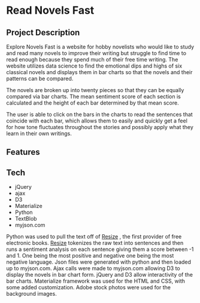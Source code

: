 # Read Novels Fast

## Project Description
Explore Novels Fast is a website for hobby novelists who would like to study and read many novels to improve their writing but struggle to find time to read enough because they spend much of their free time writing. The website utilizes data science to find the emotional dips and highs of six classical novels and displays them in bar charts so that the novels and their patterns can be compared.

The novels are broken up into twenty pieces so that they can be equally compared via bar charts.  The mean sentiment score of each section is calculated and the height of each bar determined by that mean score.

The user is able to click on the bars in the charts to read the sentences that coincide with each bar, which allows them to easily and quickly get a feel for how tone fluctuates throughout the stories and possibly apply what they learn in their own writings.

## Features




## Tech
* jQuery
* ajax
* D3
* Materialize
* Python
* TextBlob
* myjson.com

Python was used to pull the text off of [Resize](https://www.gutenberg.org/browse/scores/top "Gutenberg.org") , the first provider of free electronic books. [Resize](https://textblob.readthedocs.io/en/dev/ "TextBlob") tokenizes the raw text into sentences and then runs a sentiment analysis on each sentence giving them a score between -1 and 1. One being the most positive and negative one being the most negative language. Json files were generated with python and then loaded up to myjson.com. Ajax calls were made to myjson.com allowing D3 to display the novels in bar chart form. jQuery and D3 allow interactivity of the bar charts. Materialize framework was used for the HTML and CSS, with some added customization. Adobe stock photos were used for the background images. 
